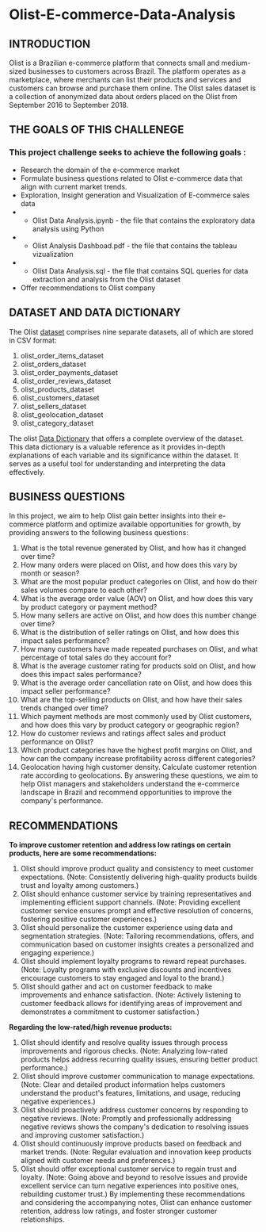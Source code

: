 # **Olist-E-commerce-Data-Analysis**

## **INTRODUCTION**
Olist is a Brazilian e-commerce platform that connects small and medium-sized businesses to customers across Brazil. The platform operates as a marketplace, where merchants can list their products and services and customers can browse and purchase them online. The Olist sales dataset is a collection of anonymized data about orders placed on the Olist from September 2016 to September 2018.


## **THE GOALS OF THIS CHALLENEGE**
### This project challenge seeks to achieve the following goals :
- Research the domain of the e-commerce market
- Formulate business questions related to Olist e-commerce data that align with current market trends.
- Exploration, Insight generation and Visualization of E-commerce sales data
- - Olist Data Analysis.ipynb - the file that contains the exploratory data analysis using Python
- - Olist Analysis Dashboad.pdf - the file that contains the tableau vizualization
- - Olist Data Analysis.sql - the file that contains SQL queries for data extraction and analysis from the Olist dataset
- Offer recommendations to Olist company

## **DATASET AND DATA DICTIONARY**
The Olist [dataset](https://drive.google.com/drive/folders/1re0HnJD5TCNVkVDHoPQ08aByKMWRRRJC) comprises nine separate datasets, all of which are stored in CSV format:
1. olist_order_items_dataset
2. olist_orders_dataset
3. olist_order_payments_dataset
4. olist_order_reviews_dataset
5. olist_products_dataset
6. olist_customers_dataset
7. olist_sellers_dataset
8. olist_geolocation_dataset
9. olist_category_dataset

The olist [Data Dictionary](https://github.com/tolamoye/Olist-E-commerce-Data-Aanalysis/files/11643097/Olist.Data.Dictionary.2.pdf) that offers a complete overview of the dataset. This data dictionary is a valuable reference as it provides in-depth explanations of each variable and its significance within the dataset. It serves as a useful tool for understanding and interpreting the data effectively.

## **BUSINESS QUESTIONS**
In this project, we aim to help Olist gain better insights into their e-commerce platform and optimize available opportunities for growth, by providing answers to the following business questions:
1. What is the total revenue generated by Olist, and how has it changed over time?
2. How many orders were placed on Olist, and how does this vary by month or season?
3. What are the most popular product categories on Olist, and how do their sales volumes compare to each other?
4. What is the average order value (AOV) on Olist, and how does this vary by product category or payment method?
5. How many sellers are active on Olist, and how does this number change over time?
6. What is the distribution of seller ratings on Olist, and how does this impact sales performance?
7. How many customers have made repeated purchases on Olist, and what percentage of total sales do they account for?
8. What is the average customer rating for products sold on Olist, and how does this impact sales performance?
9. What is the average order cancellation rate on Olist, and how does this impact seller performance?
10. What are the top-selling products on Olist, and how have their sales trends changed over time?
11. Which payment methods are most commonly used by Olist customers, and how does this vary by product category or geographic region?
12. How do customer reviews and ratings affect sales and product performance on Olist?
13. Which product categories have the highest profit margins on Olist, and how can the company increase profitability across different categories?
14. Geolocation having high customer density. Calculate customer retention rate according to geolocations.
By answering these questions, we aim to help Olist managers and stakeholders understand the e-commerce landscape in Brazil and recommend opportunities to improve the company's performance.

## **RECOMMENDATIONS**
**To improve customer retention and address low ratings on certain products, here are some recommendations:**
1. Olist should improve product quality and consistency to meet customer expectations. (Note: Consistently delivering high-quality products builds trust and loyalty among customers.)
2. Olist should enhance customer service by training representatives and implementing efficient support channels. (Note: Providing excellent customer service ensures prompt and effective resolution of concerns, fostering positive customer experiences.)
3. Olist should personalize the customer experience using data and segmentation strategies. (Note: Tailoring recommendations, offers, and communication based on customer insights creates a personalized and engaging experience.)
4. Olist should implement loyalty programs to reward repeat purchases. (Note: Loyalty programs with exclusive discounts and incentives encourage customers to stay engaged and loyal to the brand.)
5. Olist should gather and act on customer feedback to make improvements and enhance satisfaction. (Note: Actively listening to customer feedback allows for identifying areas of improvement and demonstrates a commitment to customer satisfaction.)
   
**Regarding the low-rated/high revenue products:**
1. Olist should identify and resolve quality issues through process improvements and rigorous checks. (Note: Analyzing low-rated products helps address recurring quality issues, ensuring better product performance.)
2. Olist should improve customer communication to manage expectations. (Note: Clear and detailed product information helps customers understand the product's features, limitations, and usage, reducing negative experiences.)
3. Olist should proactively address customer concerns by responding to negative reviews. (Note: Promptly and professionally addressing negative reviews shows the company's dedication to resolving issues and improving customer satisfaction.)
4. Olist should continuously improve products based on feedback and market trends. (Note: Regular evaluation and innovation keep products aligned with customer needs and preferences.)
5. Olist should offer exceptional customer service to regain trust and loyalty. (Note: Going above and beyond to resolve issues and provide excellent service can turn negative experiences into positive ones, rebuilding customer trust.)
By implementing these recommendations and considering the accompanying notes, Olist can enhance customer retention, address low ratings, and foster stronger customer relationships.
